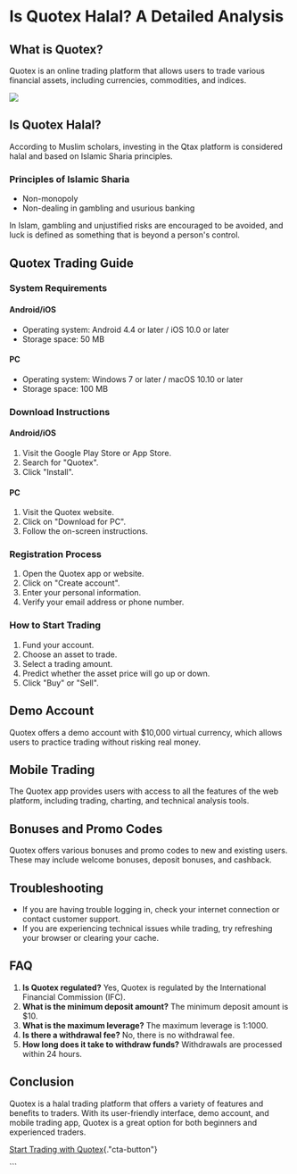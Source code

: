 # Is Quotex Halal? A Detailed Analysis

## What is Quotex?

Quotex is an online trading platform that allows users to trade various
financial assets, including currencies, commodities, and indices.

[![](https://static.quotex.io/files/4_en/300_250.jpg)](https://traff.sbs/brokerqxlid)

## Is Quotex Halal?

According to Muslim scholars, investing in the Qtax platform is
considered halal and based on Islamic Sharia principles.

### Principles of Islamic Sharia

-   Non-monopoly
-   Non-dealing in gambling and usurious banking

In Islam, gambling and unjustified risks are encouraged to be avoided,
and luck is defined as something that is beyond a person\'s control.

## Quotex Trading Guide

### System Requirements

#### Android/iOS

-   Operating system: Android 4.4 or later / iOS 10.0 or later
-   Storage space: 50 MB

#### PC

-   Operating system: Windows 7 or later / macOS 10.10 or later
-   Storage space: 100 MB

### Download Instructions

#### Android/iOS

1.  Visit the Google Play Store or App Store.
2.  Search for "Quotex".
3.  Click "Install".

#### PC

1.  Visit the Quotex website.
2.  Click on "Download for PC".
3.  Follow the on-screen instructions.

### Registration Process

1.  Open the Quotex app or website.
2.  Click on "Create account".
3.  Enter your personal information.
4.  Verify your email address or phone number.

### How to Start Trading

1.  Fund your account.
2.  Choose an asset to trade.
3.  Select a trading amount.
4.  Predict whether the asset price will go up or down.
5.  Click "Buy" or "Sell".

## Demo Account

Quotex offers a demo account with \$10,000 virtual currency, which
allows users to practice trading without risking real money.

## Mobile Trading

The Quotex app provides users with access to all the features of the web
platform, including trading, charting, and technical analysis tools.

## Bonuses and Promo Codes

Quotex offers various bonuses and promo codes to new and existing users.
These may include welcome bonuses, deposit bonuses, and cashback.

## Troubleshooting

-   If you are having trouble logging in, check your internet connection
    or contact customer support.
-   If you are experiencing technical issues while trading, try
    refreshing your browser or clearing your cache.

## FAQ

1.  **Is Quotex regulated?** Yes, Quotex is regulated by the
    International Financial Commission (IFC).
2.  **What is the minimum deposit amount?** The minimum deposit amount
    is \$10.
3.  **What is the maximum leverage?** The maximum leverage is 1:1000.
4.  **Is there a withdrawal fee?** No, there is no withdrawal fee.
5.  **How long does it take to withdraw funds?** Withdrawals are
    processed within 24 hours.

## Conclusion

Quotex is a halal trading platform that offers a variety of features and
benefits to traders. With its user-friendly interface, demo account, and
mobile trading app, Quotex is a great option for both beginners and
experienced traders.

[Start Trading with
Quotex](\%22https://broker-qx.pro/sign-up/?lid=1102511\%22){."cta-button"}

\`\`\`

